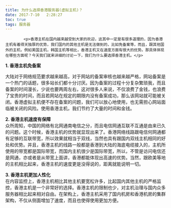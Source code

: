 ```yaml
---
title: 为什么选择香港服务器(虚拟主机)？
date: 2017-7-10   2:28:27
toc: true
tags: 服务器
---
```


			<p>香港主机在国内越来越受到大家的欢迎，这其中一定是有很多道理的，因为香港主机有着得天独厚的优势，我们国内的其他主机是无法做到的，比如免备案等，而且，跟其他国外的主机，例如美国主机，韩国主机等相比，香港主机又在速度方面有很大的优势。那具体体现在哪些方面呢？今天我们就来详细的讨论一下，我们为什么要选择香港主机。</p>
<p><strong>1. 香港主机免备案</strong></p>
<p>大陆对于网络规范要求越来越高，对于网站的备案审核也越来越严格，网站备案是一个热门的话题，很多站长们都十分讨厌。因为备案的过程十分复杂繁琐我，而且备案的时间漫长，少说也要两周左右，这对很多人来说，不仅浪费了金钱，也浪费了宝贵的时间，而且若网站在规定的期限内没有备案成功，那么该网站就可能被关闭。香港虚拟主机便不存在备案的问题，我们可以放心地使用，也无需担心网站面临被关闭的风险。使用香港主机，我们节约了大量的时间和金钱。</p>
<p><strong>2. 香港主机速度有保障</strong><br>
众所周知，中国的网络有北网通南电信之分，而且电信网通互联不互通是由来已久的问题。这个时候，香港主机的优势就显现出来了。香港网络线路跟电信何网通都有足够的互联带宽，所以效果就相当于双线，当然也具有跟国内双线主机相同的好处和优势。并且，香港主机的线路一般都是香港到大陆的海底电缆接入的，主机所使用的带宽都是国际带宽，而国内主机很少是国际带宽，所以，不管是访问电信还是网通，亦或者是从带宽上面讲，香港都能体现出高速的优势。当然，跟欧美等地的主机相比起来，香港主机的速度更是没得说的，距离就能说明一切。</p>
<p><strong>3. 香港主机更加人性化</strong><br>
在内容监控上，香港主机相比其他主机要宽松许多，比起国内其他主机的严格监控，香港主机是一个非常好的选择。香港主机的限制也少，对主机治理与国内众多服务器相比起来相对自由。在架构上，香港主机采用了国内机房和香港机房的集群架构，不仅从侧面增加了速度，而且也使得使用更加方便。</p>
<p> </p>
		